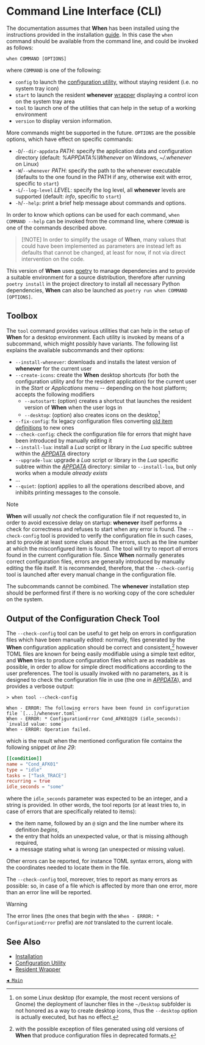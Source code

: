 # Command Line Interface (CLI)

The documentation assumes that **When** has been installed using the instructions provided in the installation [guide](install.md). In this case the `when` command should be available from the command line, and could be invoked as follows:

```shell
when COMMAND [OPTIONS]
```

where `COMMAND` is one of the following:

- `config` to launch the [configuration utility](cfgform.md), without staying resident (i.e. no system tray icon)
- `start` to launch the resident **whenever** [wrapper](tray.md) displaying a control icon on the system tray area
- `tool` to launch one of the utilities that can help in the setup of a working environment
- `version` to display version information.

More commands might be supported in the future. `OPTIONS` are the possible options, which have effect on specific commands:

- `-D`/`--dir-appdata` _PATH_: specify the application data and configuration directory (default: _%APPDATA%\Whenever_ on Windows, _~/.whenever_ on Linux)
- `-W`/`--whenever` _PATH_: specify the path to the whenever executable (defaults to the one found in the PATH if any, otherwise exit with error, specific to `start`)
- `-L`/`--log-level` _LEVEL_: specify the log level, all **whenever** levels are supported (default: _info_, specific to `start`)
- `-h`/`--help`: print a brief help message about commands and options.

In order to know which options can be used for each command, `when COMMAND --help` can be invoked from the command line, where `COMMAND` is one of the commands described above.

> [!NOTE] In order to simplify the usage of **When**, many values that could have been implemented as parameters are instead left as defaults that cannot be changed, at least for now, if not via direct intervention on the code.

This version of **When** uses [poetry](https://python-poetry.org/) to manage dependencies and to provide a suitable environment for a source distribution, therefore after running `poetry install` in the project directory to install all necessary Python dependencies, **When** can also be launched as `poetry run when COMMAND [OPTIONS]`.


## Toolbox

The `tool` command provides various utilities that can help in the setup of **When** for a desktop environment. Each utility is invoked by means of a subcommand, which might possibly have variants. The following list explains the available subcommands and their options:

* `--install-whenever`: downloads and installs the latest version of **whenever** for the current user
* `--create-icons`: create the **When** desktop shortcuts (for both the configuration utility and for the resident application) for the current user in the _Start_ or _Applications_ menu -- depending on the host platform; accepts the following modifiers
  * `--autostart`: (option) creates a shortcut that launches the resident version of **When** when the user logs in
  * `--desktop`: (option) also creates icons on the desktop[^1]
* `--fix-config`: fix legacy configuration files converting [old item definitions](configfile.md#legacy-configuration-files) to new ones
* `--check-config`: check the configuration file for errors that might have been introduced by manually editing it
* `--install-lua`: install a _Lua_ script or library in the _Lua_ specific subtree within the [_APPDATA_](appdata.md) directory
* `--upgrade-lua`: upgrade a _Lua_ script or library in the _Lua_ specific subtree within the [_APPDATA_](appdata.md) directory: similar to `--install-lua`, but only works when a module _already exists_
* ...
* `--quiet`: (option) applies to all the operations described above, and inhibits printing messages to the console.

> [!NOTE]
> **When** will usually _not_ check the configuration file if not requested to, in order to avoid excessive delay on startup: **whenever** itself performs a check for correctness and refuses to start when any error is found. The `--check-config` tool is provided to verify the configuration file in such cases, and to provide at least some clues about the errors, such as the line number at which the misconfigured item is found. The tool will try to report _all_ errors found in the current configuration file. Since **When** normally generates correct configuration files, errors are generally introduced by manually editing the file itself. It is recommended, therefore, that the `--check-config` tool is launched after every manual change in the configuration file.

The subcommands cannot be combined. The **whenever** installation step should be performed first if there is no working copy of the core scheduler on the system.


## Output of the Configuration Check Tool

The `--check-config` tool can be useful to get help on errors in configuration files which have been manually edited: normally, files generated by the **When** configuration application should be correct and consistent,[^2] however TOML files are known for being easily modifiable using a simple text editor, and **When** tries to produce configuration files which are as readable as possible, in order to allow for simple direct modifications according to the user preferences. The tool is usually invoked with no parameters, as it is designed to check the configuration file in use (the one in [_APPDATA_](appdata.md)), and provides a verbose output:

```text
> when tool --check-config

When - ERROR: The following errors have been found in configuration file `[...]/whenever.toml`
When - ERROR: * ConfigurationError Cond_AFK01@29 (idle_seconds): `invalid value: some`
When - ERROR: Operation failed.
```

which is the result when the mentioned configuration file containx the following snippet _at line 29_:

```toml
[[condition]]
name = "Cond_AFK01"
type = "idle"
tasks = ["Task_TRACE"]
recurring = true
idle_seconds = "some"
```

where the `idle_seconds` parameter was expected to be an integer, and a string is provided. In other words, the tool reports (or at least tries to, in case of errors that are specifically related to items):

* the item name, followed by an `@` sign and the line number where its definition _begins_,
* the entry that holds an unexpected value, or that is missing although required,
* a message stating what is wrong (an unexpected or missing value).

Other errors can be reported, for instance TOML syntax errors, along with the coordinates needed to locate them in the file.

The `--check-config` tool, moreover, tries to report as many errors as possible: so, in case of a file which is affected by more than one error, more than an error line will be reported.

> [!WARNING]
> The error lines (the ones that begin with the `When - ERROR: * ConfigurationError` prefix) are _not_ translated to the current locale.


## See Also

* [Installation](install.md)
* [Configuration Utility](cfgform.md)
* [Resident Wrapper](tray.md)


[`◀ Main`](main.md)


[^1]: on some Linux desktop (for example, the most recent versions of Gnome) the deployment of launcher files in the `~/Desktop` subfolder is not honored as a way to create desktop icons, thus the `--desktop` option is actually executed, but has no effect.
[^2]: with the possible exception of files generated using old versions of **When** that produce configuration files in deprecated formats.
